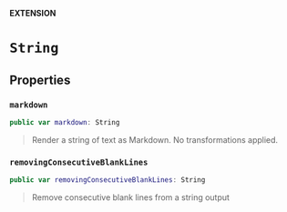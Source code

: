 **EXTENSION**
# `String`

## Properties
### `markdown`

```swift
public var markdown: String
```

> Render a string of text as Markdown. No transformations applied.

### `removingConsecutiveBlankLines`

```swift
public var removingConsecutiveBlankLines: String
```

> Remove consecutive blank lines from a string output
